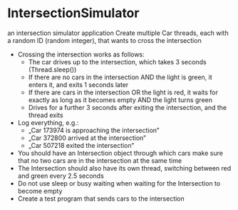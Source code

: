 # IntersectionSimulator
 an intersection simulator application
Create multiple Car threads, each with a random ID (random integer), that wants to cross the intersection
- Crossing the intersection works as follows:
  - The car drives up to the intersection, which takes 3 seconds (Thread.sleep())
  - If there are no cars in the intersection AND the light is green, it enters it, and exits 1 seconds later
  - If there are cars in the intersection OR the light is red, it waits for exactly as long as it becomes empty
AND the light turns green
  - Drives for a further 3 seconds after exiting the intersection, and the thread exits
- Log everything, e.g.:
  - „Car 173974 is approaching the intersection”
  - „Car 372800 arrived at the intersection”
  - „Car 507218 exited the intersection”
- You should have an Intersection object through which cars make sure that no two cars are in the intersection at the
same time
- The Intersection should also have its own thread, switching between red and green every 2.5 seconds
- Do not use sleep or busy waiting when waiting for the Intersection to become empty
- Create a test program that sends cars to the intersection
